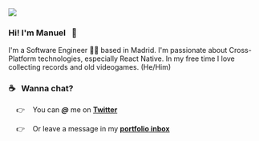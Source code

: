 <img src="https://res.cloudinary.com/manuelrdsg/image/upload/v1594315673/2qkO_puobxh.gif" align="center">


### Hi! I'm Manuel &nbsp; 🐢

I'm a Software Engineer 👨‍💻  based in Madrid. I'm passionate about Cross-Platform technologies, especially React Native. In my free time I love collecting records and old videogames. (He/Him)


### ☕ &nbsp; Wanna chat?

   &nbsp;&nbsp;&nbsp; 👉 &nbsp;&nbsp; You can _**@**_ me on [**Twitter**](https://www.twitter.com/manuelrdsg)
 
   &nbsp;&nbsp;&nbsp; 👉 &nbsp;&nbsp; Or leave a message in my [**portfolio inbox**](https://me.manuelrdsg.com)
